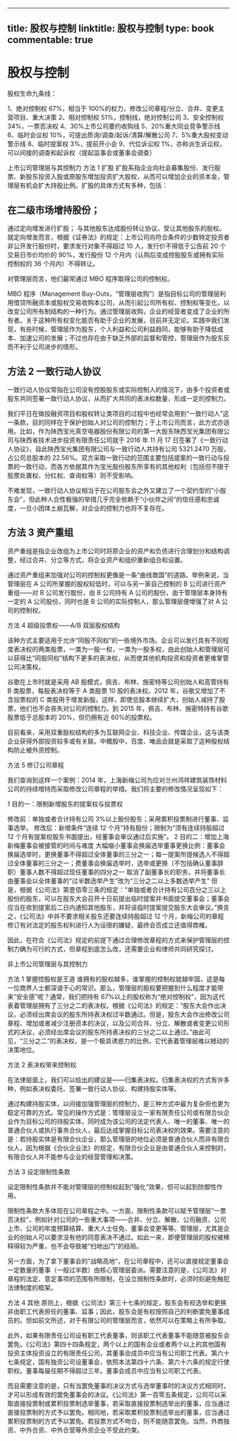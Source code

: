 
---
title: 股权与控制
linktitle: 股权与控制
type: book
commentable: true
---

# 股权与控制

股权生命九条线：

1、绝对控制权 67%，相当于 100%的权力，修改公司章程/分立、合并、变更主营项目、重大决策
2、相对控制权 51%，控制线，绝对控制公司
3、安全控制权 34%，一票否决权
4、30%上市公司要约收购线
5、20%重大同业竞争警示线
6、临时会议权 10%，可提出质询/调查/起诉/清算/解散公司
7、5%重大股权变动警示线
8、临时提案权 3%，提前开小会
9、代位诉讼权 1%，亦称派生诉讼权，可以间接的调查和起诉权（提起监事会或董事会调查）

上市公司管理层与其控制力
方法 1 扩股
扩股系指企业向社会募集股份、发行股票、新股东投资入股或原股东增加投资扩大股权，从而可以增加企业的资本金，管理层有机会扩大持股比例。扩股的具体方式有多种，包括：

## 在二级市场增持股份；

通过定向增发进行扩股；
与其他股东达成股份转让协议，受让其他股东的股权。
就定向增发而言，根据《证券法》的规定：上市公司向符合条件的少数特定投资者非公开发行股份时，要求发行对象不得超过 10 人，发行价不得低于公告前 20 个交易日市价均价的 90%，发行股份 12 个月内（认购后变成控股股东或拥有实际控制权的 36 个月内）不得转让。

对管理层而言，他们最常通过 MBO 程序取得公司的控制权。

MBO 程序（Management Buy-Outs，“管理层收购”）是指目标公司的管理层利用借贷所融资本或股权交易收购本公司，从而引起公司所有权、控制权等变化，以改变公司所有制结构的一种行为。通过管理层收购，企业的经营者变成了企业的所有者。关于这种所有权变化能否有助于企业的发展，目前并无定论。实践中我们发现，有些时候，管理层作为股东，个人利益和公司利益趋同，能够有助于降低成本、加速公司的发展；不过也存在由于缺乏外部的监督和管控，管理层作为股东反而不利于公司进步的情形。

## 方法 2 一致行动人协议

一致行动人协议常指在公司没有控股股东或实际控制人的情况下，由多个投资者或股东共同签署一致行动人协议，从而扩大共同的表决权数量，形成一定的控制力。

我们平日在做投融资项目和股权转让类项目的过程中也经常会用到“一致行动人”这一条款，目的同样在于保护创始人对公司的控制力；于上市公司而言，此方式亦适用。比如，作为陕西宝光真空电器股份有限公司的第一大股东陕西宝光集团有限公司与陕西省技术进步投资有限责任公司就于 2016 年 11 月 17 日签署了《一致行动人协议》，自此陕西宝光集团有限公司与一致行动人共持有公司 5321.2470 万股，占公司总股本的 22.56%。双方采取一致行动的范围主要包括提案的一致行动与投票的一致行动，而各方依据其作为宝光股份股东所享有的其他权利（包括但不限于股票处置权、分红权、查询权等）则不受影响。

不难发现，一致行动人协议相当于在公司股东会之外又建立了一个契约型的“小股东会”，但此种人合性极强的举措几乎完全依赖于“小伙伴之间”的信任感和忠诚度，一旦小团体土崩瓦解，对企业的控制力也将不复存在。

## 方法 3 资产重组

资产重组是指企业改组为上市公司时将原企业的资产和负债进行合理划分和结构调整，经过合并、分立等方式，将企业资产和组织重新组合和设置。

通过资产重组来加强对公司的控制权更像是一条“曲线救国”的道路。举例来说，当管理层在 A 公司所掌握的股权较低时，可以与另一家自己控制的 B 公司进行资产重组——对 B 公司发行股份，由 B 公司持有 A 公司的股份，由于管理层本身持有一定的 A 公司股份，同时也是 B 公司的实际控制人，那么管理层便增强了对 A 公司的控制权。

方法 4 超级投票权——A/B 双层股权结构

该种方式主要适用于允许“同股不同权”的一些境外市场。企业可以发行具有不同程度表决权的两类股票，一类为一股一权，一类为一股多权，由此创始人和管理层可以获得比“同股同权”结构下更多的表决权，从而使其他机构投资和投资者更难掌管公司决策权。

谷歌在上市时就是采用 AB 股模式，佩吉、布林、施密特等公司创始人和高管持有 B 类股票，每股表决权等于 A 类股票 10 股的表决权。2012 年，谷歌又增加了不含投票权的 C 类股用于增发新股。这样，即使总股本继续扩大，创始人减持了股票，他们也不会丧失对公司的控制力。到 2015 年，佩吉、布林、施密特持有谷歌股票低于总股本的 20%，但仍拥有近 60%的投票权。

目前看来，采用双重股权结构的多为互联网企业、科技企业、传媒企业，这与该类企业获得外部投资较多或有关联。中概股中，百度、唯品会就是采取了这种股权结构防止被外资控制。

方法 5 修订公司章程

我们查询到这样一个案例：2014 年，上海新梅公司为应对兰州鸿祥建筑装饰材料公司的持续增持而采取修改公司章程的举措。我们将主要的修改情况呈现如下：

1 目的一：限制新增股东的提案权与投票权

修改前：单独或者合计持有公司 3%以上股份股东；采用累积投票制进行董事、监事选举。
修改后：新增条件“连续 12 个月”持有股份；限制为“须有连续持股超过 12 个月有提案权股东书面提出，经董事会审议通过后实施”。
2 目的二：增加上海新梅董事会被接管的时间与难度
大幅缩小董事会换届选举董事更换比例：董事会换届选举时，更换董事不得超过全体董事的三分之一；每一提案所提候选人不得超过全体董事的三分之一；费董事会换届选举时，选举或更换（不包括确认董事辞职）董事人数不得超过现任董事的四分之一
取消了副董事长的职务，并将董事长由董事会以全体董事的“过半数选举产生”改为“三分之二以上多数选举产生”
但是，根据《公司法》第壹佰零三条的规定：“单独或者合计持有公司百分之三以上股份的股东，可以在股东大会召开十日前提出临时提案并书面提交董事会；董事会应当在收到提案后二日内通知其他股东，并将该临时提案提交股东大会审议。”换言之，《公司法》中并不要求相关股东还要连续持股超过 12 个月，新梅公司的章程修订有对法定的股东权利进行人为设限的嫌疑，最终会否成立还值得商榷。

因此，在符合《公司法》规定的前提下通过合理修改章程的方式来保护管理层的控制力确为可行的方式，但章程到底怎么改，还需要企业和律师共同研究探讨。

非上市公司管理层与其控制力

方法 1 掌握控股权是王道
谁拥有的股权越多，谁掌握的控制权就越牢固，这是每一位商界人士都深谙于心的常识。那么，管理层的股权要把握到什么程度才能带来“安全感”呢？通常，我们把持有 67%以上的股权称为“绝对控制权”，因为这代表着管理层拥有了三分之二的表决权。根据《公司法》的规定：“股东大会作出决议，必须经出席会议的股东所持表决权过半数通过。但是，股东大会作出修改公司章程、增加或者减少注册资本的决议，以及公司合并、分立、解散或者变更公司形式的决议，必须经出席会议的股东所持表决权的三分之二以上通过。”由此可见，“三分之二”的表决权，是一个极具诱惑力的比例，它代表着管理层难以撼动的决策地位。

方法 2 表决权带来控制权

在法律层面上，我们可以给出的建议是——归集表决权。归集表决权的方式有许多种，例如表决权委托、签署一致行动人协议、构建持股实体等。

通过构建持股实体，以间接加强管理层的控制力，是三种方式中最为复杂但也更为稳定可靠的方式。常见的操作方式是：管理层设立一家有限责任公司或有限合伙企业作为目标公司的持股实体，同时成为该公司的法定代表人、唯一的董事、唯一的普通合伙人或执行事务合伙人，最后达成掌握目标公司表决权的效果。需要注意的是：若持股实体是有限合伙企业，那么管理层的地位必须是普通合伙人而非有限合伙人，因为根据《合伙企业法》的规定，有限合伙企业是由普通合伙人来控制的，有限合伙人并不能参与企业的经营管理和决策。

方法 3 设定限制性条款

设定限制性条款并不能对管理层的控制权起到“强化”效果，但可以起到防御性作用。

限制性条款大多体现在公司章程之中。一方面，限制性条款可以赋予管理层“一票否决权”，例如针对公司的一些重大事项——合并、分立、解散、公司融资、公司上市、公司的年度预算结算、重大人士任免、董事会变更等等。管理层，尤其是企业的创始人可以要求没有他的同意表决不通过。如此一来，即便管理层的股权被稀释得较为严重，也不会导致被“扫地出门”的结局。

另一方面，为了拿下董事会的“战略高地”，在公司章程中，还可以直接规定董事会一定数量的董事（一般过半数）由核心管理层委派。需要注意的是，《公司法》对章程的法定、意定事项的范围有所限制，在设立限制性条款时，必须时刻避免触犯法律制度的框架。

方法 4 其他
原则上，根据《公司法》第三十七条的规定，股东会有权选举和更换非由职工代表担任的董事、监事；因此，股东会是有权按照自己的判断罢免董事成员的。但如前文所述，对于有限公司的管理层而言，依然可以在策略上有所争取。

此外，如果有限责任公司设有职工代表董事，则该职工代表董事不能随意被股东会罢免。《公司法》第四十四条规定，两个以上的国有企业或者两个以上的其他国有投资主体投资设立的有限责任公司，其董事会成员中应当有公司职工代表。第六十七条规定，国有独资公司设董事会，依照本法第四十六条、第六十六条的规定行使职权。董事每届任期不得超过三年。董事会成员中应当有公司职工代表。

而且需要注意的是，只有当罢免董事的决议方式与选举董事时的决议方式相同时，才可以形成有效的罢免董事会的决议。《公司法》第一百零五条规定，公司可以采取直接投票制或累积投票制选举董事，若采取直接投票制选举出的董事，应当通过直接投票制的方式予以罢免。相同地，若采取累积投票制选举出的董事，应当通过累积投票制的方式予以罢免。若投票方式不吻合，则不能随意罢免。当然，外商独资、中外合资、中外合营等外资企业不受此约束。

    